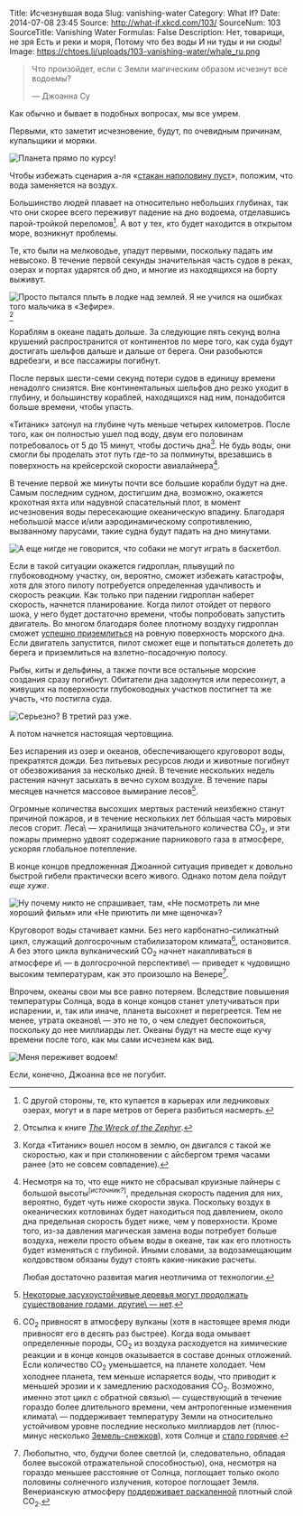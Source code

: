 Title: Исчезнувшая вода
Slug: vanishing-water
Category: What If?
Date: 2014-07-08 23:45
Source: http://what-if.xkcd.com/103/
SourceNum: 103
SourceTitle: Vanishing Water
Formulas: False
Description: Нет, товарищи, не зря Есть и реки и моря, Потому что без воды И ни туды и ни сюды!
Image: https://chtoes.li/uploads/103-vanishing-water/whale_ru.png


> Что произойдет, если с Земли магическим образом исчезнут все водоемы?
>
> — Джоанна Су

Как обычно и бывает в подобных вопросах, мы все умрем.

Первыми, кто заметит исчезновение, будут, по очевидным причинам, купальщики и моряки.

![](/uploads/103-vanishing-water/boat.png "Планета прямо по курсу!")

Чтобы избежать сценария а-ля «[стакан наполовину пуст](/glass-half-empty/)», положим, что вода заменяется на воздух.

Большинство людей плавает на относительно небольших глубинах, так что они скорее всего переживут падение на дно водоема, отделавшись парой-тройкой переломов[^1]. А вот у тех, кто будет находится в открытом море, возникнут проблемы.

[^1]: С другой стороны, те, кто купается в карьерах или ледниковых озерах, могут и в паре метров от берега разбиться насмерть.

Те, кто были на мелководье, упадут первыми, поскольку падать им невысоко. В течение первой секунды значительная часть судов в реках, озерах и портах ударятся об дно, и многие из находящихся на борту выживут.

![](/uploads/103-vanishing-water/wreck_ru.png "Просто пытался плыть в лодке над землей. Я не учился на ошибках того мальчика в «Зефире».")[^a]

[^a]: Отсылка к книге [_The Wreck of the Zephyr_](http://en.wikipedia.org/wiki/The_Wreck_of_the_Zephyr).

Кораблям в океане падать дольше. За следующие пять секунд волна крушений распространится от континентов по мере того, как суда будут достигать шельфов дальше и дальше от берега. Они разобьются вдребезги, и все пассажиры погибнут.

После первых шести-семи секунд потери судов в единицу времени ненадолго снизятся. Вне континентальных шельфов дно резко уходит в глубину, и большинству кораблей, находящихся над ним, понадобится больше времени, чтобы упасть.

«Титаник» затонул на глубине чуть меньше четырех километров. После того, как он полностью ушел под воду, двум его половинам потребовалось от 5 до 15 минут, чтобы достичь дна[^2]. Не будь воды, они смогли бы проделать этот путь где-то за полминуты, врезавшись в поверхность на крейсерской скорости авиалайнера[^3].

[^2]: Когда «Титаник» вошел носом в землю, он двигался с такой же скоростью, как и при столкновении с айсбергом тремя часами ранее (это не совсем совпадение).

[^3]:
    Несмотря на то, что еще никто не сбрасывал круизные лайнеры с большой высоты<sup>[_источник?_]</sup>, предельная скорость падения для них, вероятно, будет чуть ниже скорости звука. Поскольку воздух в океанических котловинах будет находиться под давлением, около дна предельная скорость будет ниже, чем у поверхности. Кроме того, из-за давления магическая замена воды потребует больше воздуха, нежели просто объем воды в океане, так как его плотность будет изменяться с глубиной. Иными словами, за водозамещающим колдовством обязаны будут стоять какие-никакие расчеты.

    Любая достаточно развитая магия неотличима от технологии.

В течение первой же минуты почти все большие корабли будут на дне. Самым последним судном, достигшим дна, возможно, окажется крохотная яхта или надувной спасательный плот, в момент исчезновения воды пересекающие океаническую впадину. Благодаря небольшой массе и/или аэродинамическому сопротивлению, вызванному парусами, такие судна будут падать на дно минутами.

![](/uploads/103-vanishing-water/sailboat_ru.png "А еще нигде не говорится, что собаки не могут играть в баскетбол.")

Если в такой ситуации окажется гидроплан, плывущий по глубоководному участку, он, вероятно, сможет избежать катастрофы, хотя для этого пилоту потребуется определенная удачливость и скорость реакции. Как только при падении гидроплан наберет скорость, начнется планирование. Когда пилот отойдет от первого шока, у него будет достаточно времени, чтобы попробовать запустить двигатель. Во многом благодаря более плотному воздуху гидроплан сможет [успешно приземлиться](https://www.youtube.com/watch?v=YZx6wa6zHAc) на ровную поверхность морского дна. Если двигатель запустится, пилот сможет еще и попытаться долететь до берега и приземлиться на взлетно-посадочную полосу.

Рыбы, киты и дельфины, а также почти все остальные морские создания сразу погибнут. Обитатели дна задохнутся или пересохнут, а живущих на поверхности глубоководных участков постигнет та же участь, что постигла суда.

![](/uploads/103-vanishing-water/whale_ru.png "Серьезно? В третий раз уже.")

А потом начнется настоящая чертовщина.

Без испарения из озер и океанов, обеспечивающего круговорот воды, прекратятся дожди. Без питьевых ресурсов люди и животные погибнут от обезвоживания за несколько дней. В течение нескольких недель растения начнут засыхать в вечно сухом воздухе. В течение пары месяцев начнется массовое вымирание лесов[^4].

[^4]: [Некоторые засухоустойчивые деревья могут продолжать существование годами, другие\ — нет](http://treephys.oxfordjournals.org/content/33/3/252.full).

Огромные количества высохших мертвых растений неизбежно станут причиной пожаров, и в течение нескольких лет бóльшая часть мировых лесов сгорит. Леса\ — хранилища значительного количества CO<sub>2</sub>, и эти пожары примерно удвоят содержание парникового газа в атмосфере, ускоряя глобальное потепление.

В конце концов предложенная Джоанной ситуация приведет к довольно быстрой гибели практически всего живого. Однако потом дела пойдут _еще хуже_.

![](/uploads/103-vanishing-water/how_ru.png "Ну почему никто не спрашивает, там, «Не посмотреть ли мне хороший фильм» или «Не приютить ли мне щеночка»?")

Круговорот воды стачивает камни. Без него карбонатно-силикатный цикл, служащий долгосрочным стабилизатором климата[^5], остановится. А без этого цикла вулканический CO<sub>2</sub> начнет накапливаться в атмосфере и\ — в долгосрочной перспективе\ — приведет к чудовищно высоким температурам, как это произошло на Венере[^6].

[^5]: CO<sub>2</sub> привносят в атмосферу вулканы (хотя в настоящее время люди привносят его в десять раз быстрее). Когда вода омывает определенные породы, CO<sub>2</sub> из воздуха расходуется на химические реакции и в конце концов оказывается в составе донных отложений. Если количество CO<sub>2</sub> уменьшается, на планете холодает. Чем холоднее планета, тем меньше испаряется воды, что приводит к меньшей эрозии и к замедлению расходования CO<sub>2</sub>. Возможно, именно этот цикл с обратной связью\ — существующий в течение гораздо более длительного времени, чем антропогенные изменения климата\ — поддерживает температуру Земли на относительно устойчивом уровне последние несколько миллиардов лет (плюс-минус несколько [Земель-снежков](http://www.snowballearth.org/overview.html)), хотя Солнце и [стало горячее](https://ru.wikipedia.org/wiki/Парадокс_слабого_молодого_Солнца).

[^6]: Любопытно, что, будучи более светлой (и, следовательно, обладая более высокой отражательной способностью), она, несмотря на гораздо меньшее расстояние от Солнца, поглощает только около половины солнечного излучения, которое поглощает Земля. Венерианскую атмосферу [поддерживает раскаленной](http://www.skepticalscience.com/Venus-runaway-greenhouse-effect.htm) плотный слой CO<sub>2</sub>.

Впрочем, океаны свои мы все равно потеряем. Вследствие повышения температуры Солнца, вода в конце концов станет улетучиваться при испарении, и, так или иначе, планета высохнет и перегреется. Тем не менее, утрата океанов\ — это не то, о чем следует беспокоиться, поскольку до нее миллиарды лет. Океаны будут на месте еще кучу времени после того, как мы сами исчезнем как вид.

![](/uploads/103-vanishing-water/ocean_ru.png "Меня переживет водоем!")

Если, конечно, Джоанна все не погубит.
